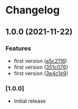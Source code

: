 # Changelog

## 1.0.0 (2021-11-22)


### Features

* first version ([a5c2116](https://github.com/Developer-DAO/web3-ui//commit/a5c2116c77a24fd2739cd9da41e00cbf0940f1a3))
* first version ([351c076](https://github.com/Developer-DAO/web3-ui//commit/351c076648019c7f462a3412e36575105e474dbe))
* first version ([3e4c1e9](https://github.com/Developer-DAO/web3-ui//commit/3e4c1e9562516eb264729cb518ea5d911e457624))

### [1.0.0]

- Initial release
